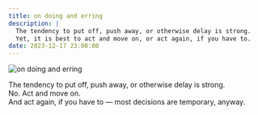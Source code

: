 ```yaml
---
title: on doing and erring
description: |
  The tendency to put off, push away, or otherwise delay is strong.
  Yet, it is best to act and move on, or act again, if you have to.
date: 2023-12-17 23:00:00
---
```


![on doing and erring](doing-and-erring.jpg)

The tendency to put off, push away, or otherwise delay is strong.  
No. Act and move on.  
And act again, if you have to &mdash; most decisions are temporary, anyway.

